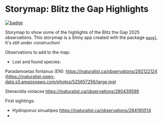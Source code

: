 # Storymap: Blitz the Gap Highlights

[![badge](https://img.shields.io/static/v1?style=for-the-badge&label=LAUNCH&message=STORYMAP&color=61bf75)](https://blitzthegap.shinyapps.io/blitz_the_gap_highlights/)

Storymap to show some of the highlights of the Blitz the Gap 2025 observations. This storymap is a Shiny app created with the package [`mapgl`](https://walker-data.com/mapgl/articles/story-maps.html). It's still under construction!


Observations to add to the map:

- Lost and found species:

Paradamoetas fontanus (EN): https://inaturalist.ca/observations/292122124 (https://inaturalist-open-data.s3.amazonaws.com/photos/525657256/large.jpg)

Stenacidia violacea https://inaturalist.ca/observations/280439599



First sightings:
- Hydroporus sinuatipes https://inaturalist.ca/observations/284190514
-
